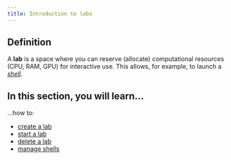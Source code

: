 ```yaml
---
title: Introduction to labs
---
```


## Definition
A **lab** is a space where you can reserve (allocate) computational resources (CPU, RAM, GPU) for interactive use. This
allows, for example, to launch a [*shell*](shells/whats-a-shell.md).

## In this section, you will learn... 

...how to:
- [create a lab](create-a-lab.mdx)
- [start a lab](start-a-lab.mdx)
- [delete a lab](delete-a-lab.mdx)
- [manage shells](shells/whats-a-shell.md)